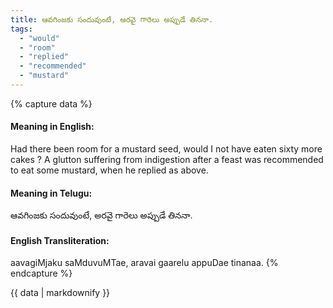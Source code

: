 ```yaml
---
title: ఆవగింజకు సందువుంటే, అరవై గారెలు అప్పుడే తిననా.
tags:
  - "would"
  - "room"
  - "replied"
  - "recommended"
  - "mustard"
---
```


{% capture data %}
#### Meaning in English:
Had there been room for a mustard seed, would I not have eaten sixty more cakes ?
A glutton suffering from indigestion after a feast was recommended to eat some mustard, when he replied as above.

#### Meaning in Telugu:
ఆవగింజకు సందువుంటే, అరవై గారెలు అప్పుడే తిననా.

#### English Transliteration:
aavagiMjaku saMduvuMTae, aravai gaarelu appuDae tinanaa.
{% endcapture %}

<div class="notice">{{ data | markdownify }}</div>

